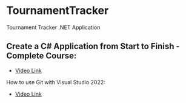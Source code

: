 # TournamentTracker
Tournament Tracker .NET Application


## Create a C# Application from Start to Finish - Complete Course:
- [Video Link](https://www.youtube.com/watch?v=wfWxdh-_k_4)

How to use Git with Visual Studio 2022:
- [Video Link](https://www.youtube.com/watch?v=8zSVvTQXSIc)
